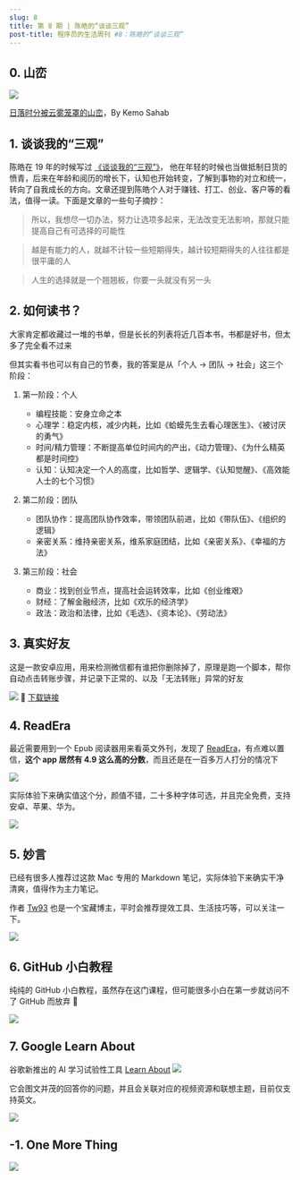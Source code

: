 ```yaml
---
slug: 8
title: 第 8 期 | 陈皓的“谈谈三观”
post-title: 程序员的生活周刊 #8：陈皓的“谈谈三观”
---
```


## 0. 山峦

![](https://img.wukaipeng.com//2024/11/14-224317-v6xj0c-f6aa0e28e03f43cf9c72973346ebd196.jpeg)


[日落时分被云雾笼罩的山峦](https://unsplash.com/photos/mountain-covered-by-clouds-during-sunset-4V0tz5FEvTc?utm_source=unsplash&utm_campaign=wallpapers-macos&utm_medium=referral&utm_content=view-photo-on-unsplash)，By Kemo Sahab

## 1. 谈谈我的“三观”
陈皓在 19 年的时候写过 [《谈谈我的“三观”》](https://coolshell.cn/articles/19085.html)， 他在年轻的时候也当做抵制日货的愤青，后来在年龄和阅历的增长下，认知也开始转变，了解到事物的对立和统一，转向了自我成长的方向。文章还提到陈皓个人对于赚钱、打工、创业、客户等的看法，值得一读。下面是文章的一些句子摘抄：

> 所以，我想尽一切办法，努力让选项多起来，无法改变无法影响，那就只能提高自己有可选择的可能性

> 越是有能力的人，就越不计较一些短期得失，越计较短期得失的人往往都是很平庸的人

> 人生的选择就是一个翘翘板，你要一头就没有另一头

## 2. 如何读书？

大家肯定都收藏过一堆的书单，但是长长的列表将近几百本书，书都是好书，但太多了完全看不过来

但其实看书也可以有自己的节奏，我的答案是从「个人 → 团队 → 社会」这三个阶段：

1. 第一阶段：个人
	- 编程技能：安身立命之本
	- 心理学：稳定内核，减少内耗，比如《蛤蟆先生去看心理医生》、《被讨厌的勇气》
	- 时间/精力管理：不断提高单位时间内的产出，《动力管理》、《为什么精英都是时间控》
	- 认知：认知决定一个人的高度，比如哲学、逻辑学、《认知觉醒》、《高效能人士的七个习惯》

2. 第二阶段：团队
	- 团队协作：提高团队协作效率，带领团队前进，比如《带队伍》、《组织的逻辑》
	- 亲密关系：维持亲密关系，维系家庭团结，比如《亲密关系》、《幸福的方法》

3. 第三阶段：社会
	- 商业：找到创业节点，提高社会运转效率，比如《创业维艰》
	- 财经：了解金融经济，比如《欢乐的经济学》
	- 政法：政治和法律，比如《毛选》、《资本论》、《劳动法》

## 3. 真实好友

这是一款安卓应用，用来检测微信都有谁把你删除掉了，原理是跑一个脚本，帮你自动点击转账步骤，并记录下正常的、以及「无法转账」异常的好友

![](https://img.wukaipeng.com//2024/11/14-224317-Uamvky-cf1ea2c733544616b7e55f26bb54bc58.png)
🔗 [下载链接](https://www.123pan.com/s/ZYAZVv-jmGjd.html)



## 4. ReadEra
最近需要用到一个 Epub 阅读器用来看英文外刊，发现了 [ReadEra](https://readera.org/)，有点难以置信，**这个 app 居然有 4.9 这么高的分数**，而且还是在一百多万人打分的情况下

![](https://img.wukaipeng.com//2024/11/14-224317-Ng3rws-f4397b6c70824b1a9c6637996bf7a2ab.png)

实际体验下来确实值这个分，颜值不错，二十多种字体可选，并且完全免费，支持安卓、苹果、华为。

![](https://img.wukaipeng.com//2024/11/14-224317-uQhm9R-5589313bf6434a289b306d65f3c43e9a.png)


## 5. 妙言

已经有很多人推荐过这款 Mac 专用的 Markdown 笔记，实际体验下来确实干净清爽，值得作为主力笔记。

作者 [Tw93](https://x.com/HiTw93) 也是一个宝藏博主，平时会推荐提效工具、生活技巧等，可以关注一下。

![](https://img.wukaipeng.com//2024/11/14-224318-ibOjsB-7689cd910224421aae4a7383963ccd66.png)

## 6. GitHub 小白教程

纯纯的 GitHub 小白教程，虽然存在这门课程，但可能很多小白在第一步就访问不了 GitHub 而放弃 🤔

![](https://img.wukaipeng.com//2024/11/14-224318-teV6pv-88043373ba6349498a2b1acf3fa17fd2.png)

## 7. Google Learn About
谷歌新推出的 AI 学习试验性工具 [Learn About](https://learning.google.com/experiments/learn-about)
![](https://img.wukaipeng.com//2024/11/14-224321-FgRWSA-6181d6482a6c4055a182ee97928f3b4f.png)

它会图文并茂的回答你的问题，并且会关联对应的视频资源和联想主题，目前仅支持英文。

![](https://img.wukaipeng.com//2024/11/14-224321-yN9aOg-a2b57ed02ed74675a2920004aa2f0c26.png)

## -1. One More Thing

![](https://img.wukaipeng.com//2024/10/24-234009-XOxg5f-%E7%A8%8B%E5%BA%8F%E5%91%98%E6%A5%B7%E9%B9%8F%20900600.png)
